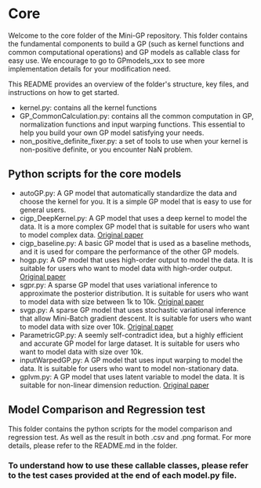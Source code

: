 # Core
Welcome to the core folder of the Mini-GP repository. This folder contains the fundamental components to build a GP (such as kernel functions and common computational operations) and GP models as callable class for easy use. We encourage to go to GPmodels_xxx to see more implementation details for your modification need.

This README provides an overview of the folder's structure, key files, and instructions on how to get started.
  - kernel.py: contains all the kernel functions
  - GP_CommonCalculation.py: contains all the common computation in GP, normalization functions and input warping functions. This essential to help you build your own GP model satisfying your needs. 
  - non_positive_definite_fixer.py: a set of tools to use when your kernel is non-positive definite, or you encounter NaN problem.

## Python scripts for the core models

  - autoGP.py: A GP model that automatically standardize the data and choose the kernel for you. It is a simple GP model that is easy to use for general users.
  - cigp_DeepKernel.py: A GP model that uses a deep kernel to model the data. It is a more complex GP model that is suitable for users who want to model complex data. [Original paper](https://arxiv.org/abs/1511.02222)
  - cigp_baseline.py: A basic GP model that is used as a baseline methods, and it is used for compare the performance of the other GP models.
  - hogp.py: A GP model that uses high-order output to model the data. It is suitable for users who want to model data with high-order output. [Original paper](https://proceedings.mlr.press/v89/zhe19a.html)
  - sgpr.py: A sparse GP model that uses variational inference to approximate the posterior distribution. It is suitable for users who want to model data with size between 1k to 10k. [Original paper](https://proceedings.mlr.press/v5/titsias09a/titsias09a.pdf)
  - svgp.py: A sparse GP model that uses stochastic variational inference that allow Mini-Batch gradient descent. It is suitable for users who want to model data with size over 10k. [Original paper](https://arxiv.org/abs/1411.2005)
  - ParametricGP.py: A seemly self-contradict idea, but a highly efficient and accurate GP model for large dataset. It is suitable for users who want to model data with size over 10k. 
  - inputWarpedGP.py: A GP model that uses input warping to model the data. It is suitable for users who want to model non-stationary data. 
  - gplvm.py: A GP model that uses latent variable to model the data. It is suitable for non-linear dimension reduction. [Original paper](https://papers.nips.cc/paper/2009/file/7c4d21b4b9f8f2b8d1e3e7d2e2e5b7f8-Paper.pdf)

## Model Comparison and Regression test
This folder contains the python scripts for the model comparison and regression test. As well as the result in both .csv and .png format. For more details, please refer to the README.md in the folder.

### To understand how to use these callable classes, please refer to the test cases provided at the end of each model.py file.
```

